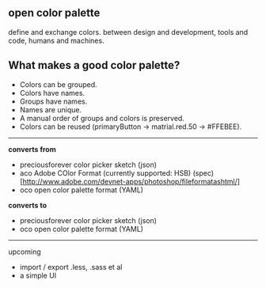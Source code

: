 open color palette
---

define and exchange colors. between design and development, tools and code, humans and machines.


## What makes a good color palette?

- Colors can be grouped.
- Colors have names.
- Groups have names.
- Names are unique.
- A manual order of groups and colors is preserved.
- Colors can be reused (primaryButton -> matrial.red.50 -> #FFEBEE).

---

**converts from**

- preciousforever color picker sketch (json)
- aco Adobe COlor Format (currently supported: HSB) (spec)[http://www.adobe.com/devnet-apps/photoshop/fileformatashtml/]
- oco open color palette format (YAML)

**converts to** 

- preciousforever color picker sketch (json)
- oco open color palette format (YAML)

---

upcoming

- import / export .less, .sass et al
- a simple UI